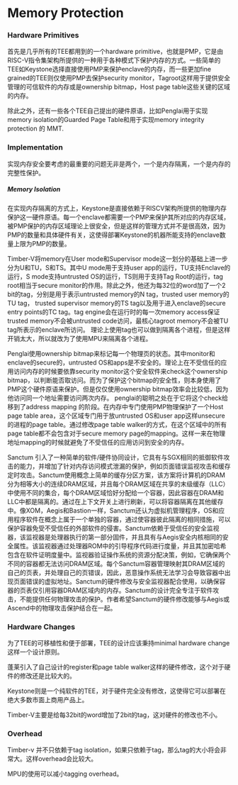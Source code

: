 # Memory Protection

### Hardware Primitives

首先是几乎所有的TEE都用到的一个hardware primitive，也就是PMP，它是由RISC-V指令集架构所提供的一种用于各种模式下保护内存的方式。一些简单的TEE如Keystone选择直接使用PMP来保护enclave的内存，而一些更加fine grained的TEE则仅使用PMP去保护security monitor，Tagroot这样用于提供安全管理的可信软件的内存或是ownership bitmap，Host page table这些关键的区域的内存。

除此之外，还有一些各个TEE自己提出的硬件原语，比如Penglai用于实现memory isolation的Guarded Page Table和用于实现memory integrity protection 的 MMT.



### Implementation

实现内存安全要考虑的最重要的问题无非是两个，一个是内存隔离，一个是内存的完整性保护。

##### Memory Isolation

在实现内存隔离的方式上，Keystone是直接依赖于RISCV架构所提供的物理内存保护这一硬件原语。每一个enclave都需要一个PMP来保护其所对应的内存区域，被PMP保护的内存区域理论上很安全，但是这样的管理方式并不是很高效，因为PMP的数量和具体硬件有关，这使得部署Keystone的机器所能支持的enclave数量上限为PMP的数量。

Timber-V将memory在User mode和Supervisor mode这一划分的基础上进一步分为U和TU，S和TS。其中U mode用于支持user app的运行，TU支持Enclave的运行，S mode支持untrusted OS的运行，TS则用于支持Tag Root的运行，tag root相当于secure monitor的作用。除此之外，他还为每32位的word加了一个2 bit的tag，分别是用于表示untrusted memory的N tag，trusted user memory的TU tag， trusted supervisor memory的TS tag以及用于进入enclave的secure entry points的TC tag。tag engine会在运行时的每一次memory access保证trusted memory不会被untrusted code访问，最核心tagroot memory不会被TU tag所表示的enclave所访问。 理论上使用tag也可以做到隔离各个进程，但是这样开销太大，所以就改为了使用MPU来隔离各个进程。

Penglai使用ownership bitmap来标记每一个物理页的状态。其中monitor和enclave的secure的，untrusted OS和apps是不安全的。理论上在不受信任的应用访问内存的时候要依靠security monitor这个安全软件来check这个ownership bitmap，以判断能否取访问。而为了保护这个bitmap的安全性，则本身使用了PMP这个硬件原语来保护。但是仅仅使用ownership bitmap效率会比较低，因为他访问同一个地址需要访问两次内存。 penglai的聪明之处在于它将这个check给移到了address mapping 的阶段。在内存中专门使用PMP物理保护了一个Host page table area，这个区域专门用于放untrusted OS和user app这样unsecure的进程的page table。通过修改page table walker的方式，在这个区域中的所有page table都不会包含对于secure memory page的mapping。这样一来在物理地址mapping的时候就避免了不受信任的应用访问到安全的内存。

Sanctum 引⼊了⼀种简单的软件/硬件协同设计，它具有与SGX相同的抵御软件攻击的能⼒，并增加了针对内存访问模式泄漏的保护，例如页⾯错误监视攻击和缓存定时攻击。Sanctum使⽤概念上简单的缓存分区⽅案，该⽅案将计算机的DRAM分为相等⼤⼩的连续DRAM区域，并且每个DRAM区域在共享的末级缓存（LLC）中使⽤不同的集合，每个DRAM区域恰好分配给⼀个容器，因此容器在DRAM和LLC中都是隔离的。通过在上下⽂开关上进⾏刷新，可以将容器隔离在其他缓存中。像XOM，Aegis和Bastion⼀样，Sanctum还认为虚拟机管理程序，OS和应⽤程序软件在概念上属于⼀个单独的容器，通过使容器彼此隔离的相同措施，可以保护容器免受不受信任的外部软件的侵害。Sanctum依赖于受信任的安全监视器，该监视器是处理器执⾏的第⼀部分固件，并且具有与Aegis安全内核相同的安全属性。该监视器通过处理器ROM中的引导程序代码进⾏度量，并且其加密哈希包含在软件证明度量中。监视器验证操作系统的资源分配决策，例如，它确保两个不同的容器都⽆法访问DRAM区域。每个Sanctum容器管理映射其DRAM区域的⾃⼰的页表，并处理⾃⼰的页错误，因此，恶意操作系统⽆法学习会导致容器中出现页⾯错误的虚拟地址。Sanctum的硬件修改与安全监视器配合使⽤，以确保容器的页表仅引⽤容器DRAM区域内的内存。Sanctum的设计完全专注于软件攻击，不能提供任何物理攻击的保护。作者希望Sanctum的硬件修改能够与Aegis或Ascend中的物理攻击保护结合在⼀起。



### Hardware Changes

为了TEE的可移植性和便于部署，TEE的设计应该秉持minimal hardware change这样一个设计原则。

蓬莱引入了自己设计的register和page table walker这样的硬件修改，这个对于硬件的修改还是比较大的。

Keystone则是一个纯软件的TEE，对于硬件完全没有修改，这使得它可以部署在绝大多数市面上商用产品上。

Timber-V主要是给每32bit的word增加了2bit的tag，这对硬件的修改也不小。

### Overhead 

Timber-v 并不只依赖于tag isolation，如果只依赖于tag，那么tag的大小将会非常大。这样overhead会比较大。

MPU的使用可以减小tagging overhead。

